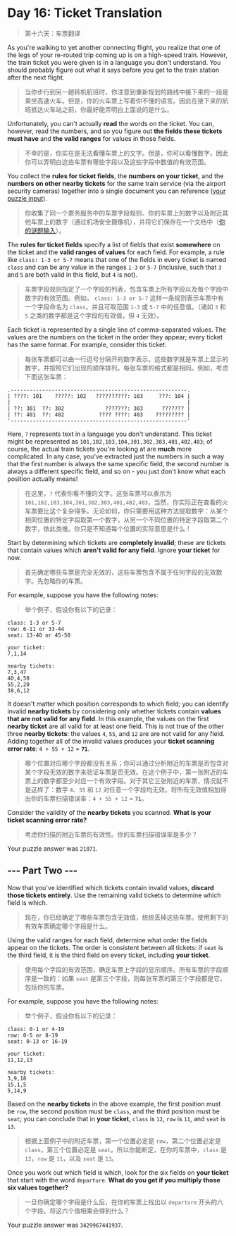 # Day 16: Ticket Translation

> 第十六天：车票翻译

As you're walking to yet another connecting flight, you realize that one of the legs of your re-routed trip coming up is on a high-speed train. However, the train ticket you were given is in a language you don't understand. You should probably figure out what it says before you get to the train station after the next flight.

> 当你步行到另一趟转机航班时，你注意到重新规划的路线中接下来的一段是乘坐高速火车。但是，你的火车票上写着你不懂的语言。因此在接下来的航班抵达火车站之前，你最好能弄明白上面说的是什么。

Unfortunately, you can't actually **read** the words on the ticket. You can, however, read the numbers, and so you figure out **the fields these tickets must have** and **the valid ranges** for values in those fields.

> 不幸的是，你实在是无法看懂车票上的文字。但是，你可以看懂数字，因此你可以弄明白这些车票有哪些字段以及这些字段中数值的有效范围。

You collect the **rules for ticket fields**, the **numbers on your ticket**, and the **numbers on other nearby tickets** for the same train service (via the airport security cameras) together into a single document you can reference ([your puzzle input](day16.txt)).

> 你收集了同一个票务服务中的车票字段规则、你的车票上的数字以及附近其他车票上的数字（通过机场安全摄像机），并将它们保存在一个文档中（[你的谜题输入](day16.txt)）。

The **rules for ticket fields** specify a list of fields that exist **somewhere** on the ticket and the **valid ranges of values** for each field. For example, a rule like `class: 1-3 or 5-7` means that one of the fields in every ticket is named `class` and can be any value in the ranges `1-3` or `5-7` (inclusive, such that `3` and `5` are both valid in this field, but `4` is not).

> 车票字段规则指定了一个字段的列表，包含车票上所有字段以及每个字段中数字的有效范围。例如， `class: 1-3 or 5-7` 这样一条规则表示车票中有一个字段命名为 `class`，并且可取范围 `1-3` 或 `5-7` 中的任意值。（诸如 `3` 和 `5` 之类的数字都是这个字段的有效值，但 `4` 无效）。

Each ticket is represented by a single line of comma-separated values. The values are the numbers on the ticket in the order they appear; every ticket has the same format. For example, consider this ticket:

> 每张车票都可以由一行逗号分隔开的数字表示。这些数字就是车票上显示的数字，并按照它们出现的顺序排列，每张车票的格式都是相同。例如，考虑下面这张车票：

```'
.--------------------------------------------------------.
| ????: 101    ?????: 102   ??????????: 103     ???: 104 |
|                                                        |
| ??: 301  ??: 302             ???????: 303      ??????? |
| ??: 401  ??: 402           ???? ????: 403    ????????? |
'--------------------------------------------------------'
```

Here, `?` represents text in a language you don't understand. This ticket might be represented as `101,102,103,104,301,302,303,401,402,403`; of course, the actual train tickets you're looking at are **much** more complicated. In any case, you've extracted just the numbers in such a way that the first number is always the same specific field, the second number is always a different specific field, and so on - you just don't know what each position actually means!

> 在这里，`?` 代表你看不懂的文字。这张车票可以表示为 `101,102,103,104,301,302,303,401,402,403`，当然，你实际正在查看的火车票要比这个复杂得多。无论如何，你只需要用这种方法提取数字：从某个相同位置的特定字段取第一个数字，从另一个不同位置的特定字段取第二个数字，依此类推。你只是不知道每个位置的实际意思是什么！

Start by determining which tickets are **completely invalid**; these are tickets that contain values which **aren't valid for any field**. Ignore **your ticket** for now.

> 首先确定哪些车票是完全无效的，这些车票包含不属于任何字段的无效数字。先忽略你的车票。

For example, suppose you have the following notes:

> 举个例子，假设你有以下的记录：

```'
class: 1-3 or 5-7
row: 6-11 or 33-44
seat: 13-40 or 45-50

your ticket:
7,1,14

nearby tickets:
7,3,47
40,4,50
55,2,20
38,6,12
```

It doesn't matter which position corresponds to which field; you can identify invalid **nearby tickets** by considering only whether tickets contain **values that are not valid for any field**. In this example, the values on the first **nearby ticket** are all valid for at least one field. This is not true of the other three **nearby tickets**: the values `4`, `55`, and `12` are are not valid for any field. Adding together all of the invalid values produces your **ticket scanning error rate**: `4 + 55 + 12` = **`71`**.

> 哪个位置对应哪个字段都没有关系；你可以通过分析附近的车票是否包含对某个字段无效的数字来验证车票是否无效。在这个例子中，第一张附近的车票上的数字都至少对应一个有效字段。对于其它三张附近的车票，情况就不是这样了：数字 `4`、`55` 和 `12` 对任意一个字段均无效。将所有无效值相加得出你的车票扫描错误率：`4 + 55 + 12` = **`71`**。

Consider the validity of the **nearby tickets** you scanned. **What is your ticket scanning error rate?**

> 考虑你扫描的附近车票的有效性。你的车票扫描错误率是多少？

Your puzzle answer was `21071`.

## --- Part Two ---

Now that you've identified which tickets contain invalid values, **discard those tickets entirely**. Use the remaining valid tickets to determine which field is which.

> 现在，你已经确定了哪些车票包含无效值，统统丢掉这些车票。使用剩下的有效车票确定哪个字段是什么。

Using the valid ranges for each field, determine what order the fields appear on the tickets. The order is consistent between all tickets: if `seat` is the third field, it is the third field on every ticket, including **your ticket**.

> 使用每个字段的有效范围，确定车票上字段的显示顺序。所有车票的字段顺序是一致的：如果 `seat` 是第三个字段，则每张车票的第三个字段都是它，包括你的车票。

For example, suppose you have the following notes:

> 举个例子，假设你有以下的记录：

```'
class: 0-1 or 4-19
row: 0-5 or 8-19
seat: 0-13 or 16-19

your ticket:
11,12,13

nearby tickets:
3,9,18
15,1,5
5,14,9
```

Based on the **nearby tickets** in the above example, the first position must be `row`, the second position must be `class`, and the third position must be `seat`; you can conclude that in **your ticket**, `class` is `12`, `row` is `11`, and `seat` is `13`.

> 根据上面例子中的附近车票，第一个位置必定是 `row`，第二个位置必定是 `class`，第三个位置必定是 `seat`。所以你能断定，在你的车票中，`class` 是 `12`，`row` 是 `11`，以及 `seat` 是 `13`。

Once you work out which field is which, look for the six fields on **your ticket** that start with the word `departure`. **What do you get if you multiply those six values together?**

> 一旦你确定哪个字段是什么后，在你的车票上找出以 `departure` 开头的六个字段。将这六个值相乘会得到什么？

Your puzzle answer was `3429967441937`.
